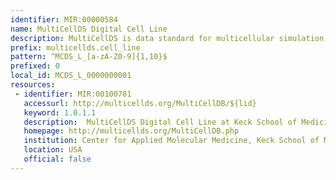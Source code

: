 ```yaml
---
identifier: MIR:00000584
name: MultiCellDS Digital Cell Line
description: MultiCellDS is data standard for multicellular simulation, experimental, and clinical data. A digital cell line is a hierarchical organization of quantitative phenotype data for a single biological cell line, including the microenvironmental context of the measurements and essential metadata.
prefix: multicellds.cell_line
pattern: ^MCDS_L_[a-zA-Z0-9]{1,10}$
prefixed: 0
local_id: MCDS_L_0000000001
resources:
 - identifier: MIR:00100781
   accessurl: http://multicellds.org/MultiCellDB/${lid}
   keyword: 1.0.1.1
   description:  MultiCellDS Digital Cell Line at Keck School of Medicine
   homepage: http://multicellds.org/MultiCellDB.php
   institution: Center for Applied Molecular Medicine, Keck School of Medicine, University of Southern California, California
   location: USA
   official: false
---
```


